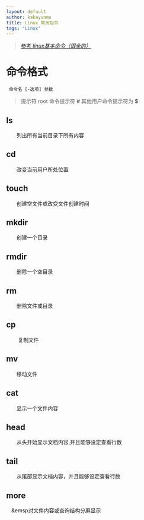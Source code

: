 ```yaml
---
layout: default
author: kakayunmu
title: Linux 常用指令
tags: "Linux"
---
```


> [参考 *linux基本命令（很全的）*](http://blog.csdn.net/lykangjia/article/details/11655887)

# 命令格式

` 命令名 [-选项] 参数`

>提示符 root 命令提示符 **#** 其他用户命令提示符为 **$**

## ls

&emsp;&emsp;列出所有当前目录下所有内容

## cd

&emsp;&emsp;改变当前用户所处位置

## touch

&emsp;&emsp;创建空文件或改变文件创建时间

## mkdir

&emsp;&emsp;创建一个目录

## rmdir

&emsp;&emsp;删除一个空目录

## rm

&emsp;&emsp;删除文件或目录

## cp

&emsp;&emsp; 复制文件

## mv

&emsp;&emsp;移动文件

## cat

&emsp;&emsp;显示一个文件内容

## head

&emsp;&emsp;从头开始显示文档内容,并且能够设定查看行数

## tail

&emsp;&emsp;从尾部显示文档内容，并且能够设定查看行数

## more

&emsp;&emsp对文件内容或查询结构分屏显示